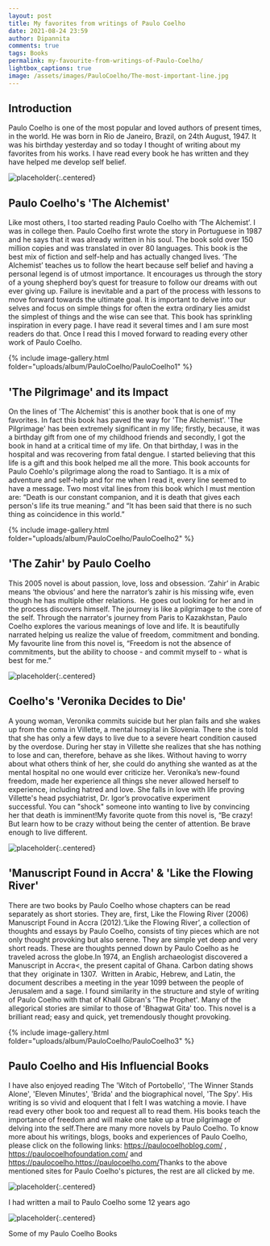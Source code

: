```yaml
---
layout: post
title: My favorites from writings of Paulo Coelho
date: 2021-08-24 23:59
author: Dipannita
comments: true
tags: Books
permalink: my-favourite-from-writings-of-Paulo-Coelho/
lightbox_captions: true
image: /assets/images/PauloCoelho/The-most-important-line.jpg  
---
```


## Introduction

Paulo Coelho is one of the most popular and loved authors of present times, in the world. He was born in Rio de Janeiro, Brazil, on 24th August, 1947. It was his birthday yesterday and so today I thought of writing about my favorites from his works. I have read every book he has written and they have helped me develop self belief.

![placeholder](/assets/images/Paulo-Coelho.jpg){:.centered}

## Paulo Coelho's 'The Alchemist'


Like most others, I too started reading Paulo Coelho with ‘The Alchemist’. I was in college then. Paulo Coelho first wrote the story in Portuguese in 1987 and he says that it was already written in his soul. The book sold over 150 million copies and was translated in over 80 languages. This book is the best mix of fiction and self-help and has actually changed lives. ‘The Alchemist’ teaches us to follow the heart because self belief and having a personal legend is of utmost importance. It encourages us through the story of a young shepherd boy’s quest for treasure to follow our dreams with out ever giving up. Failure is inevitable and a part of the process with lessons to move forward towards the ultimate goal. It is important to delve into our selves and focus on simple things for often the extra ordinary lies amidst the simplest of things and the wise can see that. This book has sprinkling inspiration in every page. I have read it several times and I am sure most readers do that. Once I read this I moved forward to reading every other work of Paulo Coelho.

{% include image-gallery.html folder="uploads/album/PauloCoelho/PauloCoelho1" %}

			
## 'The Pilgrimage' and its Impact

On the lines of 'The Alchemist' this is another book that is one of my favorites. In fact this book has paved the way for 'The Alchemist'. 'The Pilgrimage' has been extremely significant in my life; firstly, because, it was a birthday gift from one of my childhood friends and secondly, I got the book in hand at a critical time of my life. On that birthday, I was in the hospital and was recovering from fatal dengue. I started believing that this life is a gift and this book helped me all the more. This book accounts for Paulo Coehlo's pilgrimage along the road to Santiago. It is a mix of adventure and self-help and for me when I read it, every line seemed to have a message. Two most vital lines from this book which I must mention are: “Death is our constant companion, and it is death that gives each person's life its true meaning.” and “It has been said that there is no such thing as coincidence in this world.”		
			
			
{% include image-gallery.html folder="uploads/album/PauloCoelho/PauloCoelho2" %}


## 'The Zahir' by Paulo Coelho

This 2005 novel is about passion, love, loss and obsession. ‘Zahir’ in Arabic means ‘the obvious’ and here the narrator’s zahir is his missing wife, even though he has multiple other relations.  He goes out looking for her and in the process discovers himself. The journey is like a pilgrimage to the core of the self. Through the narrator's journey from Paris to Kazakhstan, Paulo Coelho explores the various meanings of love and life. It is beautifully narrated helping us realize the value of freedom, commitment and bonding. My favourite line from this novel is, “Freedom is not the absence of commitments, but the ability to choose - and commit myself to - what is best for me.”

![placeholder](/assets/images/The-Zahir.jpg){:.centered}


			
## Coelho's 'Veronika Decides to Die'

A young woman, Veronika commits suicide but her plan fails and she wakes up from the coma in Villette, a mental hospital in Slovenia. There she is told that she has only a few days to live due to a severe heart condition caused by the overdose. During her stay in Villette she realizes that she has nothing to lose and can, therefore, behave as she likes. Without having to worry about what others think of her, she could do anything she wanted as at the mental hospital no one would ever criticize her. Veronika’s new-found freedom, made her experience all things she never allowed herself to experience, including hatred and love. She falls in love with life proving Villette's head psychiatrist, Dr. Igor’s provocative experiment successful. You can "shock" someone into wanting to live by convincing her that death is imminent!My favorite quote from this novel is, “Be crazy! But learn how to be crazy without being the center of attention. Be brave enough to live different.

![placeholder](/assets/images/Veronika-Decides-to-Die.jpg){:.centered}


## 'Manuscript Found in Accra' & 'Like the Flowing River'		

There are two books by Paulo Coelho whose chapters can be read separately as short stories. They are, first, Like the Flowing River (2006)   Manuscript Found in Accra (2012).‘Like the Flowing River’, a collection of thoughts and essays by Paulo Coelho, consists of tiny pieces which are not only thought provoking but also serene. They are simple yet deep and very short reads. These are thoughts penned down by Paulo Coelho as he traveled across the globe.In 1974, an English archaeologist discovered a Manuscript in Accra<, the present capital of Ghana. Carbon dating shows that they  originate in 1307.  Written in Arabic, Hebrew, and Latin, the document describes a meeting in the year 1099 between the people of Jerusalem and a sage. I found similarity in the structure and style of writing of Paulo Coelho with that of Khalil Gibran's 'The Prophet'. Many of the allegorical stories are similar to those of 'Bhagwat Gita' too. This novel is a brilliant read; easy and quick, yet tremendously thought provoking.

			
{% include image-gallery.html folder="uploads/album/PauloCoelho/PauloCoelho3" %}

## Paulo Coelho and His Influencial Books

I have also enjoyed reading The 'Witch of Portobello', 'The Winner Stands Alone', 'Eleven Minutes', 'Brida' and the biographical novel, 'The Spy'. His writing is so vivid and eloquent that I felt I was watching a movie. I have read every other book too and request all to read them. His books teach the importance of freedom and will make one take up a true pilgrimage of delving into the self.There are many more novels by Paulo Coelho. To know more about his writings, blogs, books and experiences of Paulo Coelho, please click on the following links: <a href="https://paulocoelhoblog.com/">https://paulocoelhoblog.com/</a> ,  <a href="https://paulocoelhofoundation.com/">https://paulocoelhofoundation.com/</a> and <a href="https://paulocoelho.https://paulocoelho.com/">https://paulocoelho.https://paulocoelho.com/</a>Thanks to the above mentioned sites for Paulo Coelho's pictures, the rest are all clicked by me.

![placeholder](/assets/images/My-Mail-to-Paulo-Coelho.jpg){:.centered}

I had written a mail to Paulo Coelho some 12 years ago
				
![placeholder](/assets/images/Paulo-Coelho-books.jpg){:.centered}		

Some of my Paulo Coelho Books
		

			
